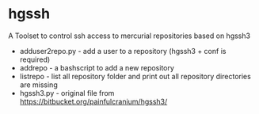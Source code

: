 hgssh
=====

A Toolset to control ssh access to mercurial repositories based on hgssh3

* adduser2repo.py - add a user to a repository (hgssh3 + conf is required)
* addrepo - a bashscript to add a new repository
* listrepo - list all repository folder and print out all repository directories are missing 
* hgssh3.py - original file from https://bitbucket.org/painfulcranium/hgssh3/
